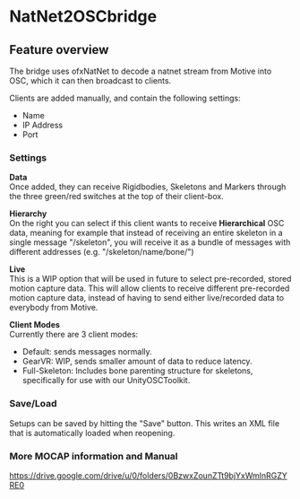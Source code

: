 # NatNet2OSCbridge

## Feature overview
The bridge uses ofxNatNet to decode a natnet stream from Motive into OSC, which it can then broadcast to clients.

Clients are added manually, and contain the following settings:
- Name
- IP Address
- Port

### Settings
<b>Data</b><br>
Once added, they can receive Rigidbodies, Skeletons and Markers through the three green/red switches at the top of their client-box.

<b>Hierarchy</b><br>
On the right you can select if this client wants to receive <b>Hierarchical</b> OSC data, meaning for example that instead of receiving an entire skeleton in a single message "/skeleton", you will receive it as a bundle of messages with different addresses (e.g. "/skeleton/name/bone/")

<b>Live</b><br>
This is a WIP option that will be used in future to select pre-recorded, stored motion capture data. This will allow clients to receive different pre-recorded motion capture data, instead of having to send either live/recorded data to everybody from Motive.

<b>Client Modes</b><br>
Currently there are 3 client modes:
- Default: sends messages normally.
- GearVR: WIP, sends smaller amount of data to reduce latency.
- Full-Skeleton: Includes bone parenting structure for skeletons, specifically for use with our UnityOSCToolkit.

### Save/Load
Setups can be saved by hitting the "Save" button. This writes an XML file that is automatically loaded when reopening.

### More MOCAP information and Manual

https://drive.google.com/drive/u/0/folders/0BzwxZounZTt9bjYxWmlnRGZYRE0
